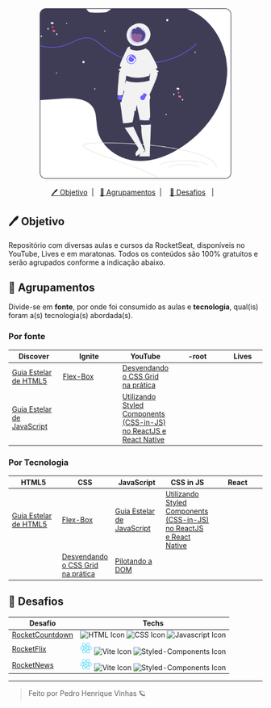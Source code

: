 <div align='center'>
    <img width='380px'  src="assets/astrounaut.svg" >
</div>

<p align="center">
  <a href="#-Objetivo"> 🖊 Objetivo</a>&nbsp;&nbsp;|&nbsp;&nbsp;
  <a href="#-Design"> 📑 Agrupamentos</a>&nbsp;&nbsp;|&nbsp;&nbsp;&nbsp;
  <a href="#-Desafios"> 🧠 Desafios</a>&nbsp;&nbsp;&nbsp;|&nbsp;&nbsp;&nbsp;
</p>

## 🖊 Objetivo

Repositório com diversas aulas e cursos da RocketSeat, disponíveis no YouTube, Lives e em maratonas. Todos os conteúdos são 100% gratuitos e serão agrupados conforme a indicação abaixo.

## 📑 Agrupamentos

Divide-se em **fonte**, por onde foi consumido as aulas e **tecnologia**, qual(is) foram a(s) tecnologia(s) abordada(s).

### Por fonte

<table> 
    <thead> 
        <th> Discover </th>
        <th> Ignite </th>
        <th> YouTube </th>
        <th> -root </th>
        <th> Lives </th>
    </thead>
    <tbody>
        <tr>
            <td width=20%;>
            <a href="./discover/guias-estelares/guia-estelar-html5"> Guia Estelar de HTML5 </a>
            </td>
            <td>
                <a href=""> Flex-Box </a>
            </td>
            <td width="20%";>
                <a href="https://github.com/Pedrovinhas/rocket-studies/tree/master/css/Grid"> Desvendando o CSS Grid na prática  </a>
            </td>
            <td width=20%;>
            </td>
            <td>
            </td>
        </tr>
         <tr>
            <td width=20%;>
            <a href="./discover/guias-estelares/guia-estelar-js"> Guia Estelar de JavaScript </a>
            </td>
            <td>
            </td>
            <td>
                <a href="https://github.com/Pedrovinhas/rocket-studies/tree/master/styled-components"> 
                    Utilizando Styled Components (CSS-in-JS) no ReactJS e React Native 
                </a>
            </td>
            <td>
            </td>
            <td>
            </td>
        </tr>
    </tbody>
</table>

### Por Tecnologia

<table> 
    <thead> 
        <th> HTML5 </th>
        <th> CSS </th>
        <th> JavaScript </th>
        <th> CSS in JS </th>
        <th> React </th>
    </thead>
    <tbody>
        <tr>
            <td width=20%;>
            <a href="./discover/guias-estelares/guia-estelar-html5"> Guia Estelar de HTML5 </a>
            </td>
            <td>
              <a href=""> Flex-Box </a>
            </td>
            <td>
              <a href="./discover/guias-estelares/guia-estelar-js"> Guia Estelar de JavaScript </a>
            </td>
            <td width=20%;>
                <a href="https://github.com/Pedrovinhas/rocket-studies/tree/master/styled-components"> 
                    Utilizando Styled Components (CSS-in-JS) no ReactJS e React Native 
                </a>
            </td>
            <td>
            </td>
        </tr>
         <tr>
            <td>
            </td>
            <td>
              <a href="https://github.com/Pedrovinhas/rocket-studies/tree/master/css/Grid"> Desvendando o CSS Grid na prática  </a>
            </td>
            <td width=20%;>
                <a href="https://github.com/Pedrovinhas/rocket-studies/tree/master/discover/pilotando-a-dom"> Pilotando a DOM </a>
            </td>
            <td>
            </td>
            <td width=20%;>
            </td>
        </tr>
    </tbody>
</table>

## 🧠 Desafios

<table>
     <thead>
         <th> Desafio </th>
        <th> Techs </th>    
     </thead>
     <tbody>
     <tr> 
     <td>  <a href=""> RocketCountdown </a> </td>
     <td>      <img width='24px' height='24px' src="https://icon-library.com/images/html5-icon/html5-icon-13.jpg" alt="HTML Icon">
            <img width='24px' height='24px' src="https://logospng.org/download/css-3/logo-css-3-1536.png" alt="CSS Icon">
            <img width='24px' height='24px' src="https://upload.wikimedia.org/wikipedia/commons/thumb/9/99/Unofficial_JavaScript_logo_2.svg/512px-Unofficial_JavaScript_logo_2.svg.png" alt="Javascript Icon"> 
    </td>
      </tr>
     <tr>
      <td> <a href=""> RocketFlix </a> </td>
     <td> <img width='24px' height='24px' src="https://raw.githubusercontent.com/devicons/devicon/master/icons/react/react-original.svg" alt="React Icon">
        <img width='24px' height='24px' src="https://camo.githubusercontent.com/61e102d7c605ff91efedb9d7e47c1c4a07cef59d3e1da202fd74f4772122ca4e/68747470733a2f2f766974656a732e6465762f6c6f676f2e737667" alt="Vite Icon">
            <img width='24px' height='24px' src="https://cdn.iconscout.com/icon/free/png-256/sass-226054.png" alt="Styled-Components Icon">  </td>
      </tr>
     <tr>
     <td>  <a href=""> RocketNews </a>  
     </td>
     <td>
     <img width='24px' height='24px' src="https://raw.githubusercontent.com/devicons/devicon/master/icons/react/react-original.svg" alt="React Icon">
<img width='24px' height='24px' src="https://camo.githubusercontent.com/61e102d7c605ff91efedb9d7e47c1c4a07cef59d3e1da202fd74f4772122ca4e/68747470733a2f2f766974656a732e6465762f6c6f676f2e737667" alt="Vite Icon">
<img width='24px' height='24px' src="https://styled-components.com/logo.png" alt="Styled-Components Icon">
     </td>
     </tr>
     </tbody>
</table>

---

<blockquote> Feito por Pedro Henrique Vinhas 🪐 </blockquote>

